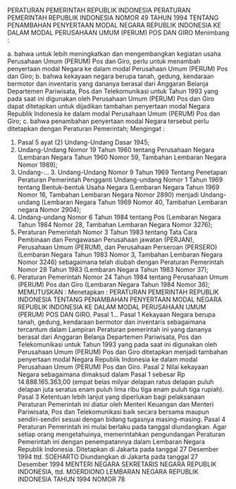  PERATURAN PEMERINTAH REPUBLIK INDONESIA PERATURAN PEMERINTAH REPUBLIK INDONESIA NOMOR 49 TAHUN 1994 TENTANG PENAMBAHAN PENYERTAAN MODAL NEGARA REPUBLIK INDONESIA KE DALAM MODAL PERUSAHAAN UMUM (PERUM) POS DAN GIRO
Menimbang :

a. bahwa untuk lebih meningkatkan dan mengembangkan kegiatan usaha Perusahaan Umum (PERUM) Pos dan Giro, perlu untuk menambah penyertaan modal Negara ke dalam modal Perusahaan Umum (PERUM) Pos dan Giro;
b. bahwa kekayaan negara berupa tanah, gedung, kendaraan bermotor dan inventaris yang dananya berasal dari Anggaran Belanja Departemen Pariwisata, Pos dan Telekomunikasi untuk Tahun 1993 yang pada saat ini digunakan oleh Perusahaan Umum (PERUM) Pos dan Giro dapat ditetapkan untuk dijadikan tambahan penyertaan modal Negara Republik Indonesia ke dalam modal Perusahaan Umum (PERUM) Pos dan Giro;
c. bahwa penambahan penyertaan modal Negara tersebut perlu ditetapkan dengan Peraturan Pemerintah;
Mengingat :

1. Pasal 5 ayat (2) Undang-Undang Dasar 1945;
2. Undang-Undang Nomor 19 Tahun 1960 tentang Perusahaan Negara (Lembaran Negara Tahun 1960 Nomor 59, Tambahan Lembaran Negara Nomor 1989);
3. Undang-… 3. Undang-Undang Nomor 9 Tahun 1969 Tentang Penetapan Peraturan Pemerintah Pengganti Undang-undang Nomor 1 Tahun 1969 tentang Bentuk-bentuk Usaha Negara (Lembaran Negara Tahun 1969 Nomor 16, Tambahan Lembaran Negara Nomor 2890) menjadi Undang-undang (Lembaran Negara Tahun 1969 Nomor 40, Tambahan Lembaran negara Nomor 2904);
4. Undang-undang Nomor 6 Tahun 1984 tentang Pos (Lembaran Negara Tahun 1984 Nomor 28, Tambahan Lembaran Negara Nomor 3276);
5. Peraturan Pemerintah Nomor 3 Tahun 1983 tentang Tata Cara Pembinaan dan Pengawasan Perusahaan jawatan (PERJAN), Perusahaan Umum (PERUM), dan Perusahaan Perseroan (PERSERO) (Lembaran Negara Tahun 1983 Nomor 3, Tambahan Lembaran Negara Nomor 3246) sebagaimana telah diubah dengan Peraturan Pemerintah Nomor 28 Tahun 1983 (Lembaran Negara Tahun 1983 Nomor 37);
6. Peraturan Pemerintah Nomor 24 Tahun 1984 tentang Perusahaan Umum (PERUM) Pos dan Giro (Lembaran Negara Tahun 1984 Nomor 36);
MEMUTUSKAN :
 Menetapkan : PERATURAN PEMERINTAH REPUBLIK INDONESIA TENTANG PENAMBAHAN PENYERTAAN MODAL NEGARA REPUBLIK INDONESIA KE DALAM MODAL PERUSAHAAN UMUM (PERUM) POS DAN GIRO. Pasal 1…
Pasal 1
Kekayaan Negara berupa tanah, gedung, kendaraan bermotor dan inventaris sebagaimana tercantum dalam Lampiran Peraturan pemerintah ini yang dananya berasal dari Anggaran Belanja Departemen Pariwisata, Pos dan Telekomunikasi untuk Tahun 1993 yang pada saat ini digunakan oleh Perusahaan Umum (PERUM) Pos dan Giro ditetapkan menjadi tambahan penyertaan modal Negara Republik Indonesia ke dalam modal Perusahaan Umum (PERUM) Pos dan Giro.
Pasal 2
Nilai kekayaan Negara sebagaimana dimaksud dalam Pasal 1 sebesar Rp 14.888.165.363,00 (empat belas milyar delapan ratus delapan puluh delapan juta seratus enam puluh lima ribu tiga enam puluh tiga rupiah).
Pasal 3
Ketentuan lebih lanjut yang diperlukan bagi pelaksanaan Peraturan Pemerintah ini diatur oleh Menteri Keuangan dan Menteri Pariwisata, Pos dan Telekomunikasi baik secara bersama maupun sendiri-sendiri sesuai dengan bidang tugasnya masing-masing.
Pasal 4
Peraturan Pemerintah ini mulai berlaku pada tanggal diundangkan.
Agar setiap orang mengetahuinya, memerintahkan pengundangan Peraturan Pemerintah ini dengan penempatannya dalam Lembaran Negara Republik Indonesia. Ditetapkan di Jakarta pada tanggal 27 Desember 1994 ttd. SOEHARTO Diundangkan di Jakarta pada tanggal 27 Desember 1994 MENTERI NEGARA SEKRETARIS NEGARA REPUBLIK INDONESIA, ttd. MOERDIONO LEMBARAN NEGARA REPUBLIK INDONESIA TAHUN 1994 NOMOR 78